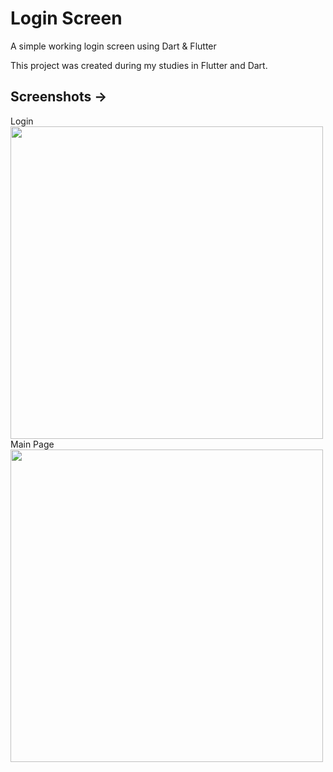 # Login Screen
A simple working login screen using Dart & Flutter

This project was created during my studies in Flutter and Dart.

<h2>Screenshots -></h2>
<div>Login</div>

<img src="https://i.imgur.com/8Hh9lxh.png" width="500px"/>


<div>Main Page</div>

<img src="https://github.com/ZeAndradee/Login-Screen/assets/59659214/489a22d9-5610-4044-912f-fa100102fc6d" width="500px"/>
